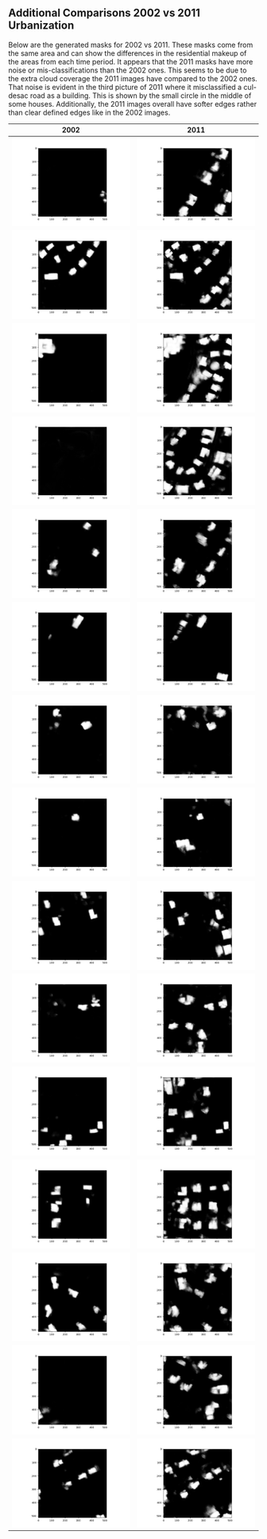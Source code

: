 ## Additional Comparisons 2002 vs 2011 Urbanization

Below are the generated masks for 2002 vs 2011. These masks come from the same area and can show the differences in the residential makeup of the areas from each time period. It appears that the 2011 masks have more noise or mis-classifications than the 2002 ones. This seems to be due to the extra cloud coverage the 2011 images have compared to the 2002 ones. That noise is evident in the third picture of 2011 where it misclassified a cul-desac road as a building. This is shown by the small circle in the middle of some houses. Additionally, the 2011 images overall have softer edges rather than clear defined edges like in the 2002 images.

| 2002 | 2011 |
| :----: | :----: |
| ![img.png](images/07_94_mask.png) | ![img.png](images/11_94_mask.png) |
| ![img.png](images/07_54_mask.png) | ![img.png](images/11_54_mask.png) |
| ![img.png](images/07_56_mask.png) | ![img.png](images/11_56_mask.png) |
| ![img.png](images/07_57_mask.png) | ![img.png](images/11_57_mask.png) |
| ![img.png](images/07_71_mask.png) | ![img.png](images/11_71_mask.png) |
| ![img.png](images/07_84_mask.png) | ![img.png](images/11_84_mask.png) |
| ![img.png](images/07_95_mask.png) | ![img.png](images/11_95_mask.png) |
| ![img.png](images/02_44_mask.png) | ![img.png](images/11_44_mask.png) |
| ![img.png](images/02_57_mask.png) | ![img.png](11_57_mask.png) |
| ![img.png](images/02_60_mask.png) | ![img.png](images/11_60_mask.png) |
| ![img.png](images/02_61_mask.png) | ![img.png](images/11_61_mask.png) |
| ![img.png](images/02_72_mask.png) | ![img.png](images/11_72_mask.png) |
| ![img.png](images/02_73_mask.png) | ![img.png](images/11_73_mask.png) |
| ![img.png](images/02_83_mask.png) | ![img.png](images/11_83_mask.png) | 
| ![img.png](images/02_80_mask.png) | ![img.png](images/11_80_mask.png) |
